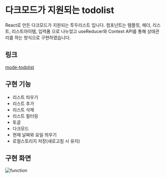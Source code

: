 # 다크모드가 지원되는 todolist
React로 만든 다크모드가 지원되는 투두리스트 입니다. 
컴포넌트는 템플릿, 헤더, 리스트, 리스트아이템, 입력폼 으로 나누었고
useReducer와 Context API를 통해 상태관리를 하는 방식으로 구현하였습니다.

## 링크
<a href="https://mode-todolist.netlify.app/">mode-todolist</a>

## 구현 기능
- 리스트 띄우기
- 리스트 추가
- 리스트 삭제
- 리스트 필터링
- 토글
- 다크모드
- 현재 날짜와 요일 띄우기
- 로컬스토리지 저장(새로고침 시 유지)

## 구현 화면
![function](https://user-images.githubusercontent.com/110972285/235233195-c6870f56-2078-4ede-9adb-a97df58d7051.gif)

